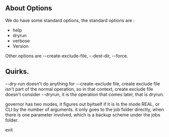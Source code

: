 About Options
-------------

We do have some standard options, the standard options are :

* help
* dryrun
* verbose
* Version

Other options are --create-exclude-file, --dest-dir, --force.

## Quirks.

--dry-run doesn't do anything for --create-exclude file,
create exclude file isn't part of the normal operation, so 
in that context, create exclude file doesn't consider --dryrun,
it is the operation that comes later, that is dryrun.


governor has two modes, it figures out byitself if it is in the mode REAL, or CLI
by the number of arguments. it only goes to the job folder directly, when there is one parameter 
involved, which is a backup scheme under the jobs folder.

exit
 

